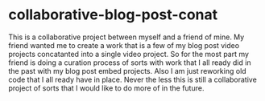 # collaborative-blog-post-conat

This is a collaborative project between myself and a friend of mine. My friend wanted me to create a work that is a few of my blog post video projects concatanted into a single video project. So for the most part my friend is doing a curation process of sorts with work that I all ready did in the past with my blog post embed projects. Also I am just reworking old code that I all ready have in place. Never the less this is still a collaborative project of sorts that I would like to do more of in the future.


